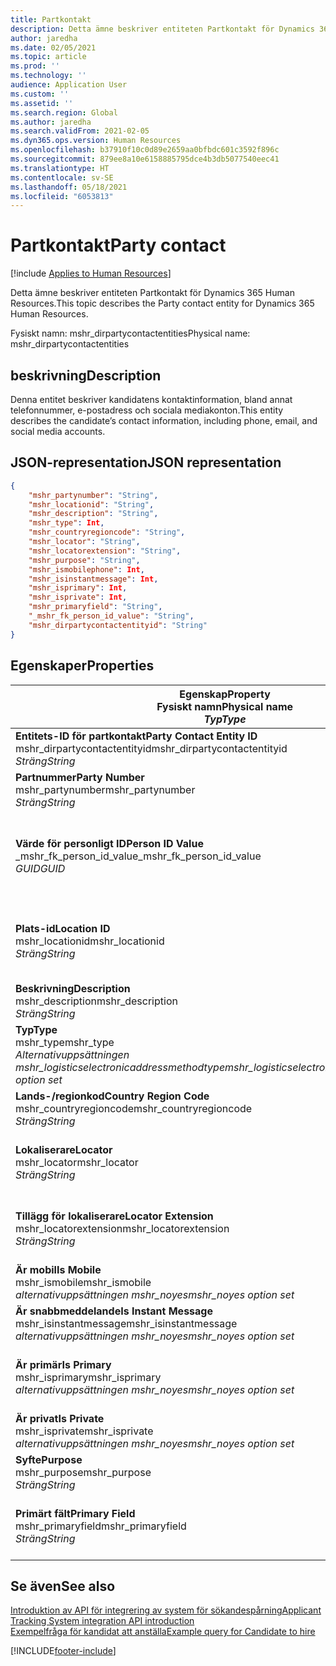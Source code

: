 ```yaml
---
title: Partkontakt
description: Detta ämne beskriver entiteten Partkontakt för Dynamics 365 Human Resources.
author: jaredha
ms.date: 02/05/2021
ms.topic: article
ms.prod: ''
ms.technology: ''
audience: Application User
ms.custom: ''
ms.assetid: ''
ms.search.region: Global
ms.author: jaredha
ms.search.validFrom: 2021-02-05
ms.dyn365.ops.version: Human Resources
ms.openlocfilehash: b37910f10c0d89e2659aa0bfbdc601c3592f896c
ms.sourcegitcommit: 879ee8a10e6158885795dce4b3db5077540eec41
ms.translationtype: HT
ms.contentlocale: sv-SE
ms.lasthandoff: 05/18/2021
ms.locfileid: "6053813"
---
```

# <a name="party-contact"></a><span data-ttu-id="6e1bc-103">Partkontakt</span><span class="sxs-lookup"><span data-stu-id="6e1bc-103">Party contact</span></span>

[!include [Applies to Human Resources](../includes/applies-to-hr.md)]

<span data-ttu-id="6e1bc-104">Detta ämne beskriver entiteten Partkontakt för Dynamics 365 Human Resources.</span><span class="sxs-lookup"><span data-stu-id="6e1bc-104">This topic describes the Party contact entity for Dynamics 365 Human Resources.</span></span>

<span data-ttu-id="6e1bc-105">Fysiskt namn: mshr_dirpartycontactentities</span><span class="sxs-lookup"><span data-stu-id="6e1bc-105">Physical name: mshr_dirpartycontactentities</span></span>

## <a name="description"></a><span data-ttu-id="6e1bc-106">beskrivning</span><span class="sxs-lookup"><span data-stu-id="6e1bc-106">Description</span></span>

<span data-ttu-id="6e1bc-107">Denna entitet beskriver kandidatens kontaktinformation, bland annat telefonnummer, e-postadress och sociala mediakonton.</span><span class="sxs-lookup"><span data-stu-id="6e1bc-107">This entity describes the candidate’s contact information, including phone, email, and social media accounts.</span></span>

## <a name="json-representation"></a><span data-ttu-id="6e1bc-108">JSON-representation</span><span class="sxs-lookup"><span data-stu-id="6e1bc-108">JSON representation</span></span>

```json
{
    "mshr_partynumber": "String",
    "mshr_locationid": "String",
    "mshr_description": "String",
    "mshr_type": Int,
    "mshr_countryregioncode": "String",
    "mshr_locator": "String",
    "mshr_locatorextension": "String",
    "mshr_purpose": "String",
    "mshr_ismobilephone": Int,
    "mshr_isinstantmessage": Int,
    "mshr_isprimary": Int,
    "mshr_isprivate": Int,
    "mshr_primaryfield": "String",
    "_mshr_fk_person_id_value": "String",
    "mshr_dirpartycontactentityid": "String"
}
```

## <a name="properties"></a><span data-ttu-id="6e1bc-109">Egenskaper</span><span class="sxs-lookup"><span data-stu-id="6e1bc-109">Properties</span></span>

| <span data-ttu-id="6e1bc-110">Egenskap</span><span class="sxs-lookup"><span data-stu-id="6e1bc-110">Property</span></span><br><span data-ttu-id="6e1bc-111">**Fysiskt namn**</span><span class="sxs-lookup"><span data-stu-id="6e1bc-111">**Physical name**</span></span><br><span data-ttu-id="6e1bc-112">**_Typ_**</span><span class="sxs-lookup"><span data-stu-id="6e1bc-112">**_Type_**</span></span> | <span data-ttu-id="6e1bc-113">Använd</span><span class="sxs-lookup"><span data-stu-id="6e1bc-113">Use</span></span> | <span data-ttu-id="6e1bc-114">beskrivning</span><span class="sxs-lookup"><span data-stu-id="6e1bc-114">Description</span></span> |
| --- | --- | --- |
| <span data-ttu-id="6e1bc-115">**Entitets-ID för partkontakt**</span><span class="sxs-lookup"><span data-stu-id="6e1bc-115">**Party Contact Entity ID**</span></span><br><span data-ttu-id="6e1bc-116">mshr_dirpartycontactentityid</span><span class="sxs-lookup"><span data-stu-id="6e1bc-116">mshr_dirpartycontactentityid</span></span><br><span data-ttu-id="6e1bc-117">*Sträng*</span><span class="sxs-lookup"><span data-stu-id="6e1bc-117">*String*</span></span> | <span data-ttu-id="6e1bc-118">Skrivskydd</span><span class="sxs-lookup"><span data-stu-id="6e1bc-118">Read-only</span></span><br><span data-ttu-id="6e1bc-119">Obligatoriskt</span><span class="sxs-lookup"><span data-stu-id="6e1bc-119">Required</span></span> | <span data-ttu-id="6e1bc-120">Systemgenererad, unik identifierare för entitetsposten.</span><span class="sxs-lookup"><span data-stu-id="6e1bc-120">System-generated unique identifier for the entity record.</span></span> |
| <span data-ttu-id="6e1bc-121">**Partnummer**</span><span class="sxs-lookup"><span data-stu-id="6e1bc-121">**Party Number**</span></span><br><span data-ttu-id="6e1bc-122">mshr_partynumber</span><span class="sxs-lookup"><span data-stu-id="6e1bc-122">mshr_partynumber</span></span><br><span data-ttu-id="6e1bc-123">*Sträng*</span><span class="sxs-lookup"><span data-stu-id="6e1bc-123">*String*</span></span> | <span data-ttu-id="6e1bc-124">Skrivskydd</span><span class="sxs-lookup"><span data-stu-id="6e1bc-124">Read/write</span></span><br><span data-ttu-id="6e1bc-125">Obligatoriskt</span><span class="sxs-lookup"><span data-stu-id="6e1bc-125">Required</span></span> | <span data-ttu-id="6e1bc-126">ID för den associerade partens (personens) post.</span><span class="sxs-lookup"><span data-stu-id="6e1bc-126">The ID of the associated party (person) record.</span></span> |
| <span data-ttu-id="6e1bc-127">**Värde för personligt ID**</span><span class="sxs-lookup"><span data-stu-id="6e1bc-127">**Person ID Value**</span></span><br><span data-ttu-id="6e1bc-128">_mshr_fk_person_id_value</span><span class="sxs-lookup"><span data-stu-id="6e1bc-128">_mshr_fk_person_id_value</span></span><br><span data-ttu-id="6e1bc-129">*GUID*</span><span class="sxs-lookup"><span data-stu-id="6e1bc-129">*GUID*</span></span> | <span data-ttu-id="6e1bc-130">Skrivskydd</span><span class="sxs-lookup"><span data-stu-id="6e1bc-130">Read-only</span></span><br><span data-ttu-id="6e1bc-131">Obligatoriskt</span><span class="sxs-lookup"><span data-stu-id="6e1bc-131">Required</span></span><br><span data-ttu-id="6e1bc-132">Sekundärnyckel: mshr_dirpersonentityid för mshr_dirpersonentity</span><span class="sxs-lookup"><span data-stu-id="6e1bc-132">Foreign key: mshr_dirpersonentityid of mshr_dirpersonentity</span></span> | <span data-ttu-id="6e1bc-133">Den systemgenererade, unika identifieraren för entitetsposten för parten (personen).</span><span class="sxs-lookup"><span data-stu-id="6e1bc-133">The system-generated identifier of the party (person) entity record.</span></span> |
| <span data-ttu-id="6e1bc-134">**Plats-id**</span><span class="sxs-lookup"><span data-stu-id="6e1bc-134">**Location ID**</span></span><br><span data-ttu-id="6e1bc-135">mshr_locationid</span><span class="sxs-lookup"><span data-stu-id="6e1bc-135">mshr_locationid</span></span><br><span data-ttu-id="6e1bc-136">*Sträng*</span><span class="sxs-lookup"><span data-stu-id="6e1bc-136">*String*</span></span> | <span data-ttu-id="6e1bc-137">Skrivskydd</span><span class="sxs-lookup"><span data-stu-id="6e1bc-137">Read/write</span></span><br><span data-ttu-id="6e1bc-138">Obligatoriskt</span><span class="sxs-lookup"><span data-stu-id="6e1bc-138">Required</span></span> | <span data-ttu-id="6e1bc-139">Plats-ID för adressposten.</span><span class="sxs-lookup"><span data-stu-id="6e1bc-139">The location ID of the address record.</span></span> <span data-ttu-id="6e1bc-140">Konfigurera i entiteten mshr_logisticspostaladdresslocationcdsentity.</span><span class="sxs-lookup"><span data-stu-id="6e1bc-140">Set up in mshr_logisticspostaladdresslocationcdsentity entity.</span></span> |
| <span data-ttu-id="6e1bc-141">**Beskrivning**</span><span class="sxs-lookup"><span data-stu-id="6e1bc-141">**Description**</span></span><br><span data-ttu-id="6e1bc-142">mshr_description</span><span class="sxs-lookup"><span data-stu-id="6e1bc-142">mshr_description</span></span><br><span data-ttu-id="6e1bc-143">*Sträng*</span><span class="sxs-lookup"><span data-stu-id="6e1bc-143">*String*</span></span> | <span data-ttu-id="6e1bc-144">Skrivskydd</span><span class="sxs-lookup"><span data-stu-id="6e1bc-144">Read/write</span></span><br><span data-ttu-id="6e1bc-145">Obligatoriskt</span><span class="sxs-lookup"><span data-stu-id="6e1bc-145">Required</span></span> | <span data-ttu-id="6e1bc-146">Beskrivning av kontaktinformationen.</span><span class="sxs-lookup"><span data-stu-id="6e1bc-146">The description of the contact details.</span></span> |
| <span data-ttu-id="6e1bc-147">**Typ**</span><span class="sxs-lookup"><span data-stu-id="6e1bc-147">**Type**</span></span><br><span data-ttu-id="6e1bc-148">mshr_type</span><span class="sxs-lookup"><span data-stu-id="6e1bc-148">mshr_type</span></span><br><span data-ttu-id="6e1bc-149">*Alternativuppsättningen mshr_logisticselectronicaddressmethodtype*</span><span class="sxs-lookup"><span data-stu-id="6e1bc-149">*mshr_logisticselectronicaddressmethodtype option set*</span></span> | <span data-ttu-id="6e1bc-150">Skrivskydd</span><span class="sxs-lookup"><span data-stu-id="6e1bc-150">Read/write</span></span><br><span data-ttu-id="6e1bc-151">Obligatoriskt</span><span class="sxs-lookup"><span data-stu-id="6e1bc-151">Required</span></span> | <span data-ttu-id="6e1bc-152">Kontaktinformationstypen.</span><span class="sxs-lookup"><span data-stu-id="6e1bc-152">The contact detail type.</span></span> |
| <span data-ttu-id="6e1bc-153">**Lands-/regionkod**</span><span class="sxs-lookup"><span data-stu-id="6e1bc-153">**Country Region Code**</span></span><br><span data-ttu-id="6e1bc-154">mshr_countryregioncode</span><span class="sxs-lookup"><span data-stu-id="6e1bc-154">mshr_countryregioncode</span></span><br><span data-ttu-id="6e1bc-155">*Sträng*</span><span class="sxs-lookup"><span data-stu-id="6e1bc-155">*String*</span></span> | <span data-ttu-id="6e1bc-156">Skrivskydd</span><span class="sxs-lookup"><span data-stu-id="6e1bc-156">Read/write</span></span><br><span data-ttu-id="6e1bc-157">Valfritt</span><span class="sxs-lookup"><span data-stu-id="6e1bc-157">Optional</span></span> | <span data-ttu-id="6e1bc-158">Land eller region där adressen finns.</span><span class="sxs-lookup"><span data-stu-id="6e1bc-158">The country or region of the address.</span></span> |
| <span data-ttu-id="6e1bc-159">**Lokaliserare**</span><span class="sxs-lookup"><span data-stu-id="6e1bc-159">**Locator**</span></span><br><span data-ttu-id="6e1bc-160">mshr_locator</span><span class="sxs-lookup"><span data-stu-id="6e1bc-160">mshr_locator</span></span><br><span data-ttu-id="6e1bc-161">*Sträng*</span><span class="sxs-lookup"><span data-stu-id="6e1bc-161">*String*</span></span> | <span data-ttu-id="6e1bc-162">Skrivskydd</span><span class="sxs-lookup"><span data-stu-id="6e1bc-162">Read/write</span></span><br><span data-ttu-id="6e1bc-163">Valfritt</span><span class="sxs-lookup"><span data-stu-id="6e1bc-163">Optional</span></span> | <span data-ttu-id="6e1bc-164">Kontaktinformationen.</span><span class="sxs-lookup"><span data-stu-id="6e1bc-164">The contact details.</span></span> <span data-ttu-id="6e1bc-165">Om typen till exempel är **E-postadress** så innehåller detta fält kandidatens e-postadress.</span><span class="sxs-lookup"><span data-stu-id="6e1bc-165">For example, if the type is **Email address**, then this field contains the candidate’s email address.</span></span> |
| <span data-ttu-id="6e1bc-166">**Tillägg för lokaliserare**</span><span class="sxs-lookup"><span data-stu-id="6e1bc-166">**Locator Extension**</span></span><br><span data-ttu-id="6e1bc-167">mshr_locatorextension</span><span class="sxs-lookup"><span data-stu-id="6e1bc-167">mshr_locatorextension</span></span><br><span data-ttu-id="6e1bc-168">*Sträng*</span><span class="sxs-lookup"><span data-stu-id="6e1bc-168">*String*</span></span> | <span data-ttu-id="6e1bc-169">Skrivskydd</span><span class="sxs-lookup"><span data-stu-id="6e1bc-169">Read/write</span></span><br><span data-ttu-id="6e1bc-170">Valfritt</span><span class="sxs-lookup"><span data-stu-id="6e1bc-170">Optional</span></span> | <span data-ttu-id="6e1bc-171">Tillägget för lokaliseraren.</span><span class="sxs-lookup"><span data-stu-id="6e1bc-171">The locator extension.</span></span> <span data-ttu-id="6e1bc-172">Om typen till exempel är **Telefon** innehåller egenskaper telefonnummertillägget.</span><span class="sxs-lookup"><span data-stu-id="6e1bc-172">For example, if the type is **Phone**, then this property would contain the phone number extension.</span></span> |
| <span data-ttu-id="6e1bc-173">**Är mobil**</span><span class="sxs-lookup"><span data-stu-id="6e1bc-173">**Is Mobile**</span></span><br><span data-ttu-id="6e1bc-174">mshr_ismobile</span><span class="sxs-lookup"><span data-stu-id="6e1bc-174">mshr_ismobile</span></span><br><span data-ttu-id="6e1bc-175">*alternativuppsättningen mshr_noyes*</span><span class="sxs-lookup"><span data-stu-id="6e1bc-175">*mshr_noyes option set*</span></span> | <span data-ttu-id="6e1bc-176">Skrivskydd</span><span class="sxs-lookup"><span data-stu-id="6e1bc-176">Read/write</span></span><br><span data-ttu-id="6e1bc-177">Obligatoriskt</span><span class="sxs-lookup"><span data-stu-id="6e1bc-177">Required</span></span> | <span data-ttu-id="6e1bc-178">Anger huruvida telefonnumret är ett mobilnummer.</span><span class="sxs-lookup"><span data-stu-id="6e1bc-178">Specifies whether the phone is a mobile number.</span></span> |
| <span data-ttu-id="6e1bc-179">**Är snabbmeddelande**</span><span class="sxs-lookup"><span data-stu-id="6e1bc-179">**Is Instant Message**</span></span><br><span data-ttu-id="6e1bc-180">mshr_isinstantmessage</span><span class="sxs-lookup"><span data-stu-id="6e1bc-180">mshr_isinstantmessage</span></span><br><span data-ttu-id="6e1bc-181">*alternativuppsättningen mshr_noyes*</span><span class="sxs-lookup"><span data-stu-id="6e1bc-181">*mshr_noyes option set*</span></span> | <span data-ttu-id="6e1bc-182">Skrivskydd</span><span class="sxs-lookup"><span data-stu-id="6e1bc-182">Read/write</span></span><br><span data-ttu-id="6e1bc-183">Obligatoriskt</span><span class="sxs-lookup"><span data-stu-id="6e1bc-183">Required</span></span> | <span data-ttu-id="6e1bc-184">Anger huruvida telefonen är aktiverad för snabbmeddelanden.</span><span class="sxs-lookup"><span data-stu-id="6e1bc-184">Specifies whether the phone is enabled for instant messaging.</span></span> |
| <span data-ttu-id="6e1bc-185">**Är primär**</span><span class="sxs-lookup"><span data-stu-id="6e1bc-185">**Is Primary**</span></span><br><span data-ttu-id="6e1bc-186">mshr_isprimary</span><span class="sxs-lookup"><span data-stu-id="6e1bc-186">mshr_isprimary</span></span><br><span data-ttu-id="6e1bc-187">*alternativuppsättningen mshr_noyes*</span><span class="sxs-lookup"><span data-stu-id="6e1bc-187">*mshr_noyes option set*</span></span> | <span data-ttu-id="6e1bc-188">Skrivskydd</span><span class="sxs-lookup"><span data-stu-id="6e1bc-188">Read/write</span></span><br><span data-ttu-id="6e1bc-189">Obligatoriskt</span><span class="sxs-lookup"><span data-stu-id="6e1bc-189">Required</span></span> | <span data-ttu-id="6e1bc-190">Avgör den primära kontakten för kontakttypen.</span><span class="sxs-lookup"><span data-stu-id="6e1bc-190">Determines the primary contact of the contact type.</span></span> <span data-ttu-id="6e1bc-191">Det får bara finnas en primär post per kontakttyp.</span><span class="sxs-lookup"><span data-stu-id="6e1bc-191">There must be only one primary record per contact type.</span></span> |
| <span data-ttu-id="6e1bc-192">**Är privat**</span><span class="sxs-lookup"><span data-stu-id="6e1bc-192">**Is Private**</span></span><br><span data-ttu-id="6e1bc-193">mshr_isprivate</span><span class="sxs-lookup"><span data-stu-id="6e1bc-193">mshr_isprivate</span></span><br><span data-ttu-id="6e1bc-194">*alternativuppsättningen mshr_noyes*</span><span class="sxs-lookup"><span data-stu-id="6e1bc-194">*mshr_noyes option set*</span></span> | <span data-ttu-id="6e1bc-195">Skrivskydd</span><span class="sxs-lookup"><span data-stu-id="6e1bc-195">Read/write</span></span><br><span data-ttu-id="6e1bc-196">Obligatoriskt</span><span class="sxs-lookup"><span data-stu-id="6e1bc-196">Required</span></span> | <span data-ttu-id="6e1bc-197">Anger om den här adressen är en privat adress för personen.</span><span class="sxs-lookup"><span data-stu-id="6e1bc-197">Identifies whether this address is a private address for the person.</span></span> |
| <span data-ttu-id="6e1bc-198">**Syfte**</span><span class="sxs-lookup"><span data-stu-id="6e1bc-198">**Purpose**</span></span><br><span data-ttu-id="6e1bc-199">mshr_purpose</span><span class="sxs-lookup"><span data-stu-id="6e1bc-199">mshr_purpose</span></span><br><span data-ttu-id="6e1bc-200">*Sträng*</span><span class="sxs-lookup"><span data-stu-id="6e1bc-200">*String*</span></span> | <span data-ttu-id="6e1bc-201">Skrivskydd</span><span class="sxs-lookup"><span data-stu-id="6e1bc-201">Read/write</span></span><br><span data-ttu-id="6e1bc-202">Valfritt</span><span class="sxs-lookup"><span data-stu-id="6e1bc-202">Optional</span></span> | <span data-ttu-id="6e1bc-203">Kontaktinformationens syfte/roll.</span><span class="sxs-lookup"><span data-stu-id="6e1bc-203">The purpose/role of the contact details.</span></span> |
| <span data-ttu-id="6e1bc-204">**Primärt fält**</span><span class="sxs-lookup"><span data-stu-id="6e1bc-204">**Primary Field**</span></span><br><span data-ttu-id="6e1bc-205">mshr_primaryfield</span><span class="sxs-lookup"><span data-stu-id="6e1bc-205">mshr_primaryfield</span></span><br><span data-ttu-id="6e1bc-206">*Sträng*</span><span class="sxs-lookup"><span data-stu-id="6e1bc-206">*String*</span></span> | <span data-ttu-id="6e1bc-207">Skrivskydd</span><span class="sxs-lookup"><span data-stu-id="6e1bc-207">Read-only</span></span><br><span data-ttu-id="6e1bc-208">Obligatoriskt</span><span class="sxs-lookup"><span data-stu-id="6e1bc-208">Required</span></span> | <span data-ttu-id="6e1bc-209">Fält som används som primär identifierare för entitetsposten.</span><span class="sxs-lookup"><span data-stu-id="6e1bc-209">Field used as a primary identifier of the entity record.</span></span> <span data-ttu-id="6e1bc-210">Kombination av partnummer, typ, beskrivning och lokaliserare.</span><span class="sxs-lookup"><span data-stu-id="6e1bc-210">Combination of party number, type, description, and locator.</span></span> |

## <a name="see-also"></a><span data-ttu-id="6e1bc-211">Se även</span><span class="sxs-lookup"><span data-stu-id="6e1bc-211">See also</span></span>

[<span data-ttu-id="6e1bc-212">Introduktion av API för integrering av system för sökandespårning</span><span class="sxs-lookup"><span data-stu-id="6e1bc-212">Applicant Tracking System integration API introduction</span></span>](hr-admin-integration-ats-api-introduction.md)<br>
[<span data-ttu-id="6e1bc-213">Exempelfråga för kandidat att anställa</span><span class="sxs-lookup"><span data-stu-id="6e1bc-213">Example query for Candidate to hire</span></span>](hr-admin-integration-ats-api-candidate-to-hire-example-query.md)



[!INCLUDE[footer-include](../includes/footer-banner.md)]